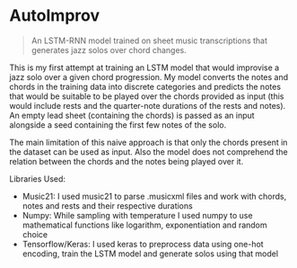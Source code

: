 # AutoImprov
> An LSTM-RNN model trained on sheet music transcriptions that generates jazz solos over chord changes.

This is my first attempt at training an LSTM model that would improvise a jazz solo over a given chord progression. My model converts the notes and chords in the training data into discrete categories and predicts the notes that would be suitable to be played over the chords provided as input (this would include rests and the quarter-note durations of the rests and notes). An empty lead sheet (containing the chords) is passed as an input alongside a seed containing the first few notes of the solo. 



The main limitation of this naive approach is that only the chords present in the dataset can be used as input. Also the model does not comprehend the relation between the chords and the notes being played over it. 

Libraries Used:
- Music21: I used music21 to parse .musicxml files and work with chords, notes and rests and their respective durations
- Numpy: While sampling with temperature I used numpy to use mathematical functions like logarithm, exponentiation and random choice
- Tensorflow/Keras: I used keras to preprocess data using one-hot encoding, train the LSTM model and generate solos using that model
